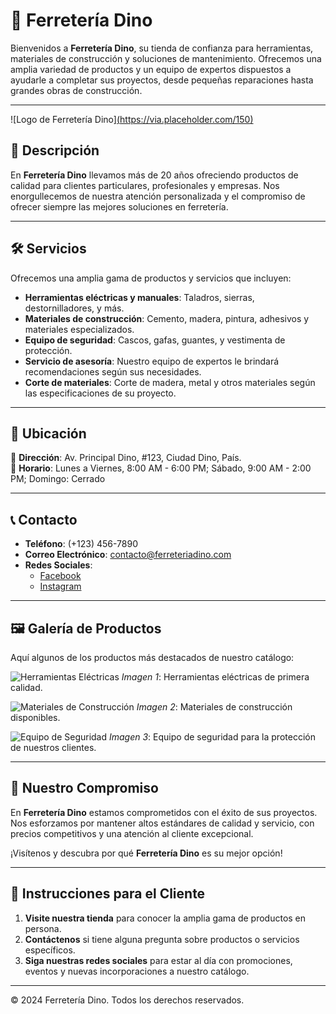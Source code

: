 # 🦖 Ferretería Dino

Bienvenidos a **Ferretería Dino**, su tienda de confianza para herramientas, materiales de construcción y soluciones de mantenimiento. Ofrecemos una amplia variedad de productos y un equipo de expertos dispuestos a ayudarle a completar sus proyectos, desde pequeñas reparaciones hasta grandes obras de construcción.

---

![Logo de Ferretería Dino][(https://via.placeholder.com/150)](https://encrypted-tbn0.gstatic.com/images?q=tbn:ANd9GcRPlQ_AnQhSNww6gE26n5hvuxyZ1sO2_upiiQ&s)
<!-- Reemplaza con una imagen del logo -->

## 📜 Descripción

En **Ferretería Dino** llevamos más de 20 años ofreciendo productos de calidad para clientes particulares, profesionales y empresas. Nos enorgullecemos de nuestra atención personalizada y el compromiso de ofrecer siempre las mejores soluciones en ferretería.

---

## 🛠️ Servicios

Ofrecemos una amplia gama de productos y servicios que incluyen:

- **Herramientas eléctricas y manuales**: Taladros, sierras, destornilladores, y más.
- **Materiales de construcción**: Cemento, madera, pintura, adhesivos y materiales especializados.
- **Equipo de seguridad**: Cascos, gafas, guantes, y vestimenta de protección.
- **Servicio de asesoría**: Nuestro equipo de expertos le brindará recomendaciones según sus necesidades.
- **Corte de materiales**: Corte de madera, metal y otros materiales según las especificaciones de su proyecto.

---

## 🏢 Ubicación

📍 **Dirección**: Av. Principal Dino, #123, Ciudad Dino, País.  
📅 **Horario**: Lunes a Viernes, 8:00 AM - 6:00 PM; Sábado, 9:00 AM - 2:00 PM; Domingo: Cerrado

---

## 📞 Contacto

- **Teléfono**: (+123) 456-7890
- **Correo Electrónico**: contacto@ferreteriadino.com
- **Redes Sociales**:
  - [Facebook](https://facebook.com/ferreteriadino)
  - [Instagram](https://instagram.com/ferreteriadino)

---

## 🖼️ Galería de Productos

Aquí algunos de los productos más destacados de nuestro catálogo:

![Herramientas Eléctricas](https://via.placeholder.com/300x200) <!-- Reemplaza con una imagen real -->
*Imagen 1*: Herramientas eléctricas de primera calidad.

![Materiales de Construcción](https://via.placeholder.com/300x200) <!-- Reemplaza con una imagen real -->
*Imagen 2*: Materiales de construcción disponibles.

![Equipo de Seguridad](https://via.placeholder.com/300x200) <!-- Reemplaza con una imagen real -->
*Imagen 3*: Equipo de seguridad para la protección de nuestros clientes.

---

## 🤝 Nuestro Compromiso

En **Ferretería Dino** estamos comprometidos con el éxito de sus proyectos. Nos esforzamos por mantener altos estándares de calidad y servicio, con precios competitivos y una atención al cliente excepcional.

¡Visítenos y descubra por qué **Ferretería Dino** es su mejor opción!

---

## 🚀 Instrucciones para el Cliente

1. **Visite nuestra tienda** para conocer la amplia gama de productos en persona.
2. **Contáctenos** si tiene alguna pregunta sobre productos o servicios específicos.
3. **Siga nuestras redes sociales** para estar al día con promociones, eventos y nuevas incorporaciones a nuestro catálogo.

---

© 2024 Ferretería Dino. Todos los derechos reservados.
